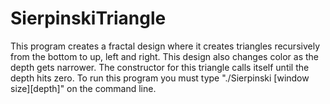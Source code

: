 # SierpinskiTriangle
This program creates a fractal design where it creates triangles recursively from the bottom to up, left and right.
This design also changes color as the depth gets narrower.
The constructor for this triangle calls itself until the depth hits zero.
To run this program you must type "./Sierpinski [window size][depth]" on the command line.
